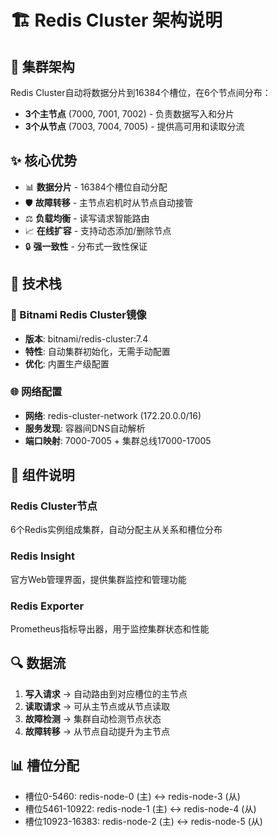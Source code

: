# 🏗️ Redis Cluster 架构说明

## 🔗 集群架构

Redis Cluster自动将数据分片到16384个槽位，在6个节点间分布：

- **3个主节点** (7000, 7001, 7002) - 负责数据写入和分片
- **3个从节点** (7003, 7004, 7005) - 提供高可用和读取分流

## ✨ 核心优势

- 📊 **数据分片** - 16384个槽位自动分配
- 🛡️ **故障转移** - 主节点宕机时从节点自动接管  
- ⚖️ **负载均衡** - 读写请求智能路由
- 📈 **在线扩容** - 支持动态添加/删除节点
- 🔒 **强一致性** - 分布式一致性保证

## 🔧 技术栈

### 🐳 Bitnami Redis Cluster镜像
- **版本**: bitnami/redis-cluster:7.4
- **特性**: 自动集群初始化，无需手动配置
- **优化**: 内置生产级配置

### 🌐 网络配置
- **网络**: redis-cluster-network (172.20.0.0/16)
- **服务发现**: 容器间DNS自动解析
- **端口映射**: 7000-7005 + 集群总线17000-17005

## 🎯 组件说明

### Redis Cluster节点
6个Redis实例组成集群，自动分配主从关系和槽位分布

### Redis Insight
官方Web管理界面，提供集群监控和管理功能

### Redis Exporter  
Prometheus指标导出器，用于监控集群状态和性能

## 🔍 数据流

1. **写入请求** → 自动路由到对应槽位的主节点
2. **读取请求** → 可从主节点或从节点读取
3. **故障检测** → 集群自动检测节点状态
4. **故障转移** → 从节点自动提升为主节点

## 📊 槽位分配

- 槽位0-5460: redis-node-0 (主) ↔ redis-node-3 (从)
- 槽位5461-10922: redis-node-1 (主) ↔ redis-node-4 (从)  
- 槽位10923-16383: redis-node-2 (主) ↔ redis-node-5 (从)